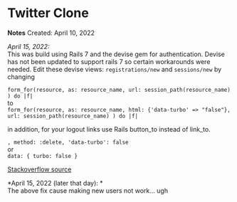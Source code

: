 # Twitter Clone

**Notes**
Created: April 10, 2022

*April 15, 2022:*<br>
This was build using Rails 7 and the devise gem for authentication.  Devise has not been updated to support rails 7 so certain workarounds were needed. Edit these devise views: `registrations/new` and `sessions/new`
by changing 

```form_for(resource, as: resource_name, url: session_path(resource_name) ) do |f|```<br>
to<br>
```form_for(resource, as: resource_name, html: {'data-turbo' => "false"}, url: session_path(resource_name) ) do |f|```<br>


in addition, for your logout links use Rails button_to instead of link_to.

```, method: :delete, 'data-turbo': false```<br>
or<br>
```data: { turbo: false }```<br>

[Stackoverflow source](https://stackoverflow.com/questions/66615478/turbo-rails-with-devise-does-not-redirect-consistently-rails-6-1-3-devise-4-7-3)

*April 15, 2022 (later that day): *<br>
The above fix cause making new users not work... ugh